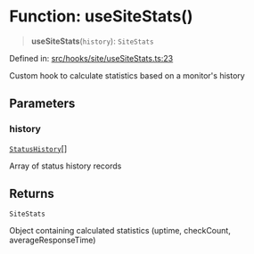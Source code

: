 # Function: useSiteStats()

> **useSiteStats**(`history`): `SiteStats`

Defined in: [src/hooks/site/useSiteStats.ts:23](https://github.com/Nick2bad4u/Uptime-Watcher/blob/3cce0c3b352c8390536ca3c7399ece50a05faf18/src/hooks/site/useSiteStats.ts#L23)

Custom hook to calculate statistics based on a monitor's history

## Parameters

### history

[`StatusHistory`](../../../../../shared/types/interfaces/StatusHistory.md)[]

Array of status history records

## Returns

`SiteStats`

Object containing calculated statistics (uptime, checkCount, averageResponseTime)

